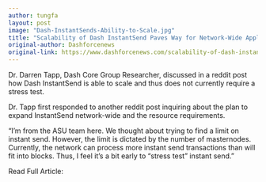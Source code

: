 ```yaml
---
author: tungfa
layout: post
image: "Dash-InstantSends-Ability-to-Scale.jpg"
title: "Scalability of Dash InstantSend Paves Way for Network-Wide Application"
original-author: Dashforcenews
original-link: https://www.dashforcenews.com/scalability-of-dash-instantsend-paves-way-for-network-wide-application/
---
```


Dr. Darren Tapp, Dash Core Group Researcher, discussed in a reddit post how Dash InstantSend is able to scale and thus does not currently require a stress test.

Dr. Tapp first responded to another reddit post inquiring about the plan to expand InstantSend network-wide and the resource requirements.

“I’m from the ASU team here. We thought about trying to find a limit on instant send. However, the limit is dictated by the number of masternodes.
Currently, the network can process more instant send transactions than will fit into blocks. Thus, I feel it’s a bit early to “stress test” instant send.”


Read Full Article:
